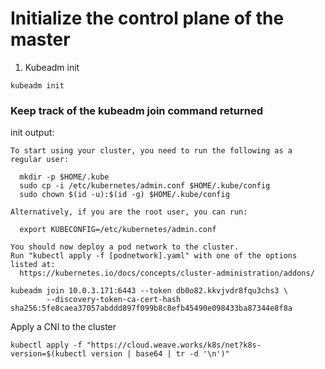 # Initialize the control plane of the master

1. Kubeadm init

```
kubeadm init
```

### Keep track of the kubeadm join command returned

init output:

```
To start using your cluster, you need to run the following as a regular user:

  mkdir -p $HOME/.kube
  sudo cp -i /etc/kubernetes/admin.conf $HOME/.kube/config
  sudo chown $(id -u):$(id -g) $HOME/.kube/config

Alternatively, if you are the root user, you can run:

  export KUBECONFIG=/etc/kubernetes/admin.conf

You should now deploy a pod network to the cluster.
Run "kubectl apply -f [podnetwork].yaml" with one of the options listed at:
  https://kubernetes.io/docs/concepts/cluster-administration/addons/
```

```
kubeadm join 10.0.3.171:6443 --token db0o82.kkvjvdr8fqu3chs3 \
        --discovery-token-ca-cert-hash sha256:5fe8caea37057abddd897f099b8c8efb45490e098433ba87344e8f8a
```

Apply a CNI to the cluster

```
kubectl apply -f "https://cloud.weave.works/k8s/net?k8s-version=$(kubectl version | base64 | tr -d '\n')"
```
